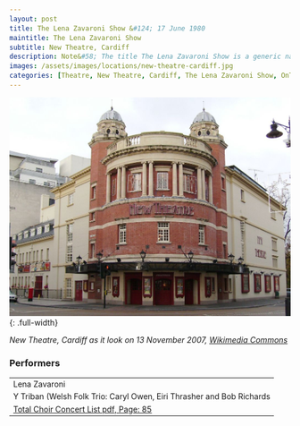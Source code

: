 ```yaml
---
layout: post
title: The Lena Zavaroni Show &#124; 17 June 1980
maintitle: The Lena Zavaroni Show
subtitle: New Theatre, Cardiff
description: Note&#58; The title The Lena Zavaroni Show is a generic name for shows Starring Lena Zavaroni that had no original show title for the theatre at which Lena was appearing.
images: /assets/images/locations/new-theatre-cardiff.jpg
categories: [Theatre, New Theatre, Cardiff, The Lena Zavaroni Show, OnThisDay17June]
---
```


![](/assets/images/locations/new-theatre-cardiff.jpg){: .full-width}

<cite>New Theatre, Cardiff as it look on 13 November 2007,  [Wikimedia Commons](https://commons.wikimedia.org/wiki/File:New_Theatre_Cardiff.jpg)</cite>

### Performers
<table>
<tr><td>Lena Zavaroni</td></tr>
<tr><td>Y Triban (Welsh Folk Trio: Caryl Owen, Eiri Thrasher and Bob Richards</td></tr>
<tr><td><a href="/assets/pdf/Total-Choir-Concert-List---Website.pdf#page=85">Total Choir Concert List pdf, Page: 85</a></td></tr>
</table>

